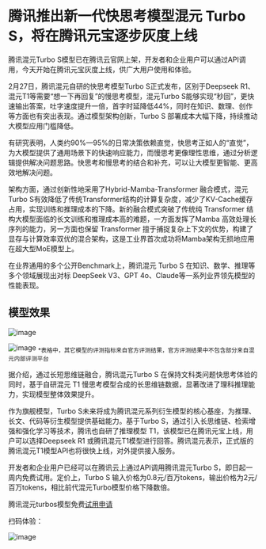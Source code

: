 # 腾讯推出新一代快思考模型混元 Turbo S，将在腾讯元宝逐步灰度上线

腾讯混元Turbo S模型已在腾讯云官网上架，开发者和企业用户可以通过API调用，今天开始在腾讯元宝灰度上线，供广大用户使用和体验。

2月27日，腾讯混元自研的快思考模型Turbo S正式发布，区别于Deepseek R1、混元T1等需要“想一下再回复”的慢思考模型，混元Turbo S能够实现“秒回”，更快速输出答案，吐字速度提升一倍，首字时延降低44%，同时在知识、数理、创作等方面也有突出表现。通过模型架构创新，Turbo S 部署成本大幅下降，持续推动大模型应用门槛降低。

有研究表明，人类约90%—95%的日常决策依赖直觉，快思考正如人的“直觉”，为大模型提供了通用场景下的快速响应能力，而慢思考更像理性思维，通过分析逻辑提供解决问题思路。快思考和慢思考的结合和补充，可以让大模型更智能、更高效地解决问题。

架构方面，通过创新性地采用了Hybrid-Mamba-Transformer 融合模式，混元Turbo S有效降低了传统Transformer结构的计算复杂度，减少了KV-Cache缓存占用，实现训练和推理成本的下降。新的融合模式突破了传统纯 Transformer 结构大模型面临的长文训练和推理成本高的难题，一方面发挥了Mamba 高效处理长序列的能力，另一方面也保留 Transformer 擅于捕捉复杂上下文的优势，构建了显存与计算效率双优的混合架构，这是工业界首次成功将Mamba架构无损地应用在超大型MoE模型上。

在业界通用的多个公开Benchmark上，腾讯混元 Turbo S 在知识、数学、推理等多个领域展现出对标 DeepSeek V3、GPT 4o、Claude等一系列业界领先模型的性能表现。


## 模型效果
![image](https://github.com/user-attachments/assets/3b4138cd-df16-491b-8932-675a59334fdd)

![image](https://github.com/user-attachments/assets/0fcb5a51-bc8f-4339-85b1-866681ce80fb)
<sub>*表格中，其它模型的评测指标来自官方评测结果，官方评测结果中不包含部分来自混元内部评测平台<sub>

据介绍，通过长短思维链融合，腾讯混元Turbo S 在保持文科类问题快思考体验的同时，基于自研混元 T1 慢思考模型合成的长思维链数据，显著改进了理科推理能力，实现模型整体效果提升。

作为旗舰模型，Turbo S未来将成为腾讯混元系列衍生模型的核心基座，为推理、长文、代码等衍生模型提供基础能力。基于Turbo S，通过引入长思维链、检索增强和强化学习等技术，腾讯也自研了推理模型 T1，该模型已在腾讯元宝上线，用户可以选择Deepseek R1 或腾讯混元T1模型进行回答。腾讯混元表示，正式版的腾讯混元T1模型API也将很快上线，对外提供接入服务。

开发者和企业用户已经可以在腾讯云上通过API调用腾讯混元Turbo S，即日起一周内免费试用。定价上，Turbo S 输入价格为0.8元/百万tokens，输出价格为2元/百万tokens，相比前代混元Turbo模型价格下降数倍。

腾讯混元turbos模型免费[试用申请](https://cloud.tencent.com/apply/p/i2zophus2x8)

扫码体验：

![image](https://github.com/user-attachments/assets/09958261-98ae-435a-ac9a-ba7a0982a728)




<link rel="stylesheet" href="/llm.hunyuan.turbo-s/assets/css/custom-theme.css">
